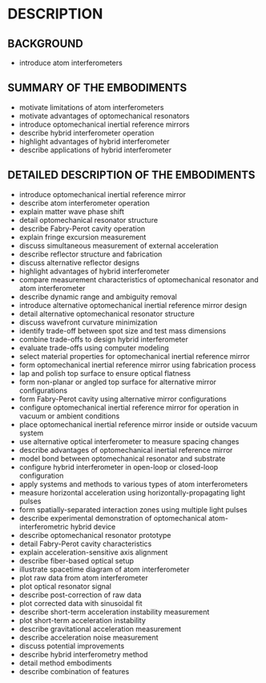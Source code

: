 # DESCRIPTION

## BACKGROUND

- introduce atom interferometers

## SUMMARY OF THE EMBODIMENTS

- motivate limitations of atom interferometers
- motivate advantages of optomechanical resonators
- introduce optomechanical inertial reference mirrors
- describe hybrid interferometer operation
- highlight advantages of hybrid interferometer
- describe applications of hybrid interferometer

## DETAILED DESCRIPTION OF THE EMBODIMENTS

- introduce optomechanical inertial reference mirror
- describe atom interferometer operation
- explain matter wave phase shift
- detail optomechanical resonator structure
- describe Fabry-Perot cavity operation
- explain fringe excursion measurement
- discuss simultaneous measurement of external acceleration
- describe reflector structure and fabrication
- discuss alternative reflector designs
- highlight advantages of hybrid interferometer
- compare measurement characteristics of optomechanical resonator and atom interferometer
- describe dynamic range and ambiguity removal
- introduce alternative optomechanical inertial reference mirror design
- detail alternative optomechanical resonator structure
- discuss wavefront curvature minimization
- identify trade-off between spot size and test mass dimensions
- combine trade-offs to design hybrid interferometer
- evaluate trade-offs using computer modeling
- select material properties for optomechanical inertial reference mirror
- form optomechanical inertial reference mirror using fabrication process
- lap and polish top surface to ensure optical flatness
- form non-planar or angled top surface for alternative mirror configurations
- form Fabry-Perot cavity using alternative mirror configurations
- configure optomechanical inertial reference mirror for operation in vacuum or ambient conditions
- place optomechanical inertial reference mirror inside or outside vacuum system
- use alternative optical interferometer to measure spacing changes
- describe advantages of optomechanical inertial reference mirror
- model bond between optomechanical resonator and substrate
- configure hybrid interferometer in open-loop or closed-loop configuration
- apply systems and methods to various types of atom interferometers
- measure horizontal acceleration using horizontally-propagating light pulses
- form spatially-separated interaction zones using multiple light pulses
- describe experimental demonstration of optomechanical atom-interferometric hybrid device
- describe optomechanical resonator prototype
- detail Fabry-Perot cavity characteristics
- explain acceleration-sensitive axis alignment
- describe fiber-based optical setup
- illustrate spacetime diagram of atom interferometer
- plot raw data from atom interferometer
- plot optical resonator signal
- describe post-correction of raw data
- plot corrected data with sinusoidal fit
- describe short-term acceleration instability measurement
- plot short-term acceleration instability
- describe gravitational acceleration measurement
- describe acceleration noise measurement
- discuss potential improvements
- describe hybrid interferometry method
- detail method embodiments
- describe combination of features

